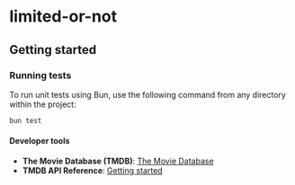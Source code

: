 # limited-or-not

## Getting started

### Running tests

To run unit tests using Bun, use the following command from any directory within the project:

```sh
bun test
```

#### Developer tools

- **The Movie Database (TMDB)**: [The Movie Database](https://www.themoviedb.org/)
- **TMDB API Reference**: [Getting started](https://developer.themoviedb.org/reference/intro/getting-started)
